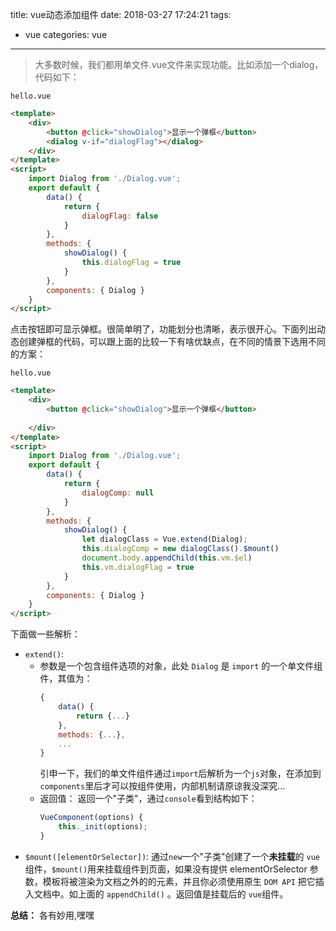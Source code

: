 title: vue动态添加组件
date: 2018-03-27 17:24:21
tags: 
- vue
categories: vue
---
> 大多数时候，我们都用单文件.vue文件来实现功能。比如添加一个dialog，代码如下：

`hello.vue`
``` html
<template>
    <div>
        <button @click="showDialog">显示一个弹框</button>
        <dialog v-if="dialogFlag"></dialog>
    </div>
</template>
<script>
    import Dialog from './Dialog.vue';
    export default {
        data() {
            return {
                dialogFlag: false
            }
        },
        methods: {
            showDialog() {
                this.dialogFlag = true
            }
        },
        components: { Dialog }
    }
</script>
```
点击按钮即可显示弹框。很简单明了，功能划分也清晰，表示很开心。下面列出动态创建弹框的代码，可以跟上面的比较一下有啥优缺点，在不同的情景下选用不同的方案：
<!-- more -->
`hello.vue`
``` html
<template>
    <div>
        <button @click="showDialog">显示一个弹框</button>
        
    </div>
</template>
<script>
    import Dialog from './Dialog.vue';
    export default {
        data() {
            return {
                dialogComp: null
            }
        },
        methods: {
            showDialog() {
                let dialogClass = Vue.extend(Dialog);
                this.dialogComp = new dialogClass().$mount()
                document.body.appendChild(this.vm.$el)
                this.vm.dialogFlag = true
            }
        },
        components: { Dialog }
    }
</script>
```
下面做一些解析：

- `extend()`: 
    - 参数是一个包含组件选项的对象，此处 `Dialog` 是 `import` 的一个单文件组件，其值为：
        ``` js
        {
            data() {
                return {...}
            },
            methods: {...},
            ...
        }
        ```
        引申一下，我们的单文件组件通过`import`后解析为一个`js`对象，在添加到`components`里后才可以按组件使用，内部机制请原谅我没深究...
    - 返回值： 返回一个"子类"，通过`console`看到结构如下：
        ``` js
        VueComponent(options) {
            this._init(options);
        }
        ```
- `$mount([elementOrSelector])`: 通过`new`一个"子类"创建了一个**未挂载**的 `vue` 组件，`$mount()`用来挂载组件到页面，如果没有提供 elementOrSelector 参数，模板将被渲染为文档之外的的元素，并且你必须使用原生 `DOM API` 把它插入文档中。如上面的 `appendChild()` 。返回值是挂载后的 `vue`组件。

**总结：** 各有妙用,嘿嘿